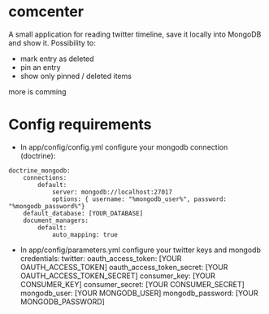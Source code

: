 # comcenter

A small application for reading twitter timeline, save it locally into MongoDB and show it.
Possibility to:
* mark entry as deleted
* pin an entry
* show only pinned / deleted items

more is comming

# Config requirements
* In app/config/config.yml configure your mongodb connection (doctrine):
```
doctrine_mongodb:
    connections:
        default:
            server: mongodb://localhost:27017
            options: { username: "%mongodb_user%", password: "%mongodb_password%"} 
    default_database: [YOUR_DATABASE]
    document_managers:
        default:
            auto_mapping: true
```

* In app/config/parameters.yml configure your twitter keys and mongodb credentials:
    twitter:
        oauth_access_token: [YOUR OAUTH_ACCESS_TOKEN]
        oauth_access_token_secret: [YOUR OAUTH_ACCESS_TOKEN_SECRET]
        consumer_key: [YOUR CONSUMER_KEY]
        consumer_secret: [YOUR CONSUMER_SECRET]
    mongodb_user: [YOUR MONGODB_USER]
    mongodb_password: [YOUR MONGODB_PASSWORD]